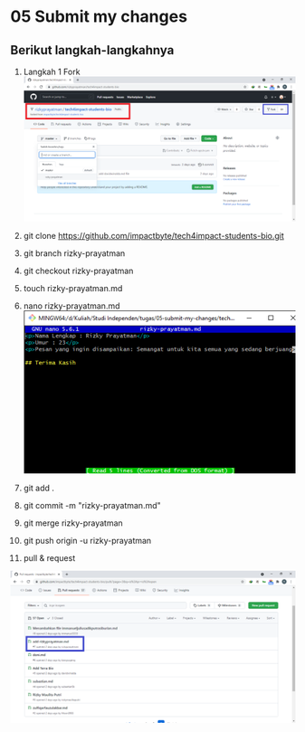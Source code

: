 # 05 Submit my changes

## Berikut langkah-langkahnya

1. Langkah 1 Fork <br>
   <img src="img-05-changed/img-changed.png" alt="image-git-fork">

2. git clone https://github.com/impactbyte/tech4impact-students-bio.git

3. git branch rizky-prayatman

4. git checkout rizky-prayatman

5. touch rizky-prayatman.md

6. nano rizky-prayatman.md
   <img src="img-05-changed/img-nano.png" alt="image-nano">

7. git add .

8. git commit -m "rizky-prayatman.md"

9. git merge rizky-prayatman

10. git push origin -u rizky-prayatman

11. pull & request

<img src="img-05-changed/img-pull.png" alt="image-pull">
